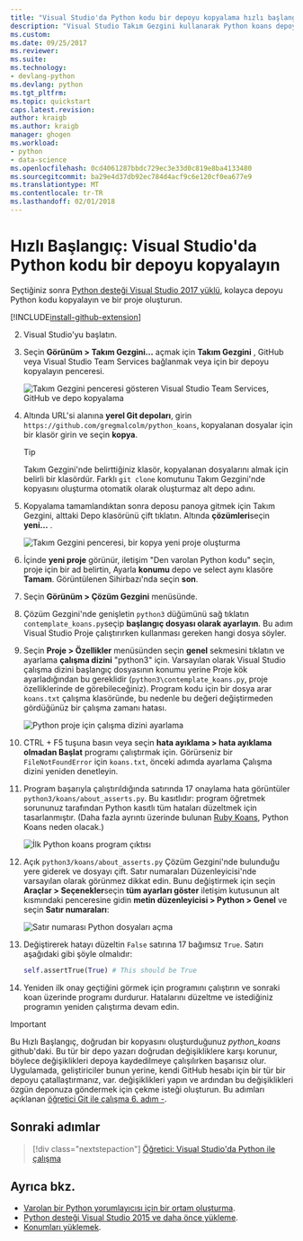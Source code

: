 ```yaml
---
title: "Visual Studio'da Python kodu bir depoyu kopyalama hızlı başlangıç - | Microsoft Docs"
description: "Visual Studio Takım Gezgini kullanarak Python koans depoyu kopyalama tarafından Python hızlı şekilde kullanmaya başlayın."
ms.custom: 
ms.date: 09/25/2017
ms.reviewer: 
ms.suite: 
ms.technology:
- devlang-python
ms.devlang: python
ms.tgt_pltfrm: 
ms.topic: quickstart
caps.latest.revision: 
author: kraigb
ms.author: kraigb
manager: ghogen
ms.workload:
- python
- data-science
ms.openlocfilehash: 0cd4061287bbdc729ec3e33d0c819e8ba4133480
ms.sourcegitcommit: ba29e4d37db92ec784d4acf9c6e120cf0ea677e9
ms.translationtype: MT
ms.contentlocale: tr-TR
ms.lasthandoff: 02/01/2018
---
```

# <a name="quickstart-clone-a-repository-of-python-code-in-visual-studio"></a>Hızlı Başlangıç: Visual Studio'da Python kodu bir depoyu kopyalayın

Seçtiğiniz sonra [Python desteği Visual Studio 2017 yüklü](installing-python-support-in-visual-studio.md), kolayca depoyu Python kodu kopyalayın ve bir proje oluşturun.

[!INCLUDE[install-github-extension](includes/install-github-extension.md)]

2. Visual Studio'yu başlatın.

3. Seçin **Görünüm > Takım Gezgini...**  açmak için **Takım Gezgini** , GitHub veya Visual Studio Team Services bağlanmak veya için bir depoyu kopyalayın penceresi.

    ![Takım Gezgini penceresi gösteren Visual Studio Team Services, GitHub ve depo kopyalama](media/team-explorer.png)

4. Altında URL'si alanına **yerel Git depoları**, girin `https://github.com/gregmalcolm/python_koans`, kopyalanan dosyalar için bir klasör girin ve seçin **kopya**.

    > [!Tip]
    > Takım Gezgini'nde belirttiğiniz klasör, kopyalanan dosyalarını almak için belirli bir klasördür. Farklı `git clone` komutunu Takım Gezgini'nde kopyasını oluşturma otomatik olarak oluşturmaz alt depo adını.

5. Kopyalama tamamlandıktan sonra deposu panoya gitmek için Takım Gezgini, alttaki Depo klasörünü çift tıklatın. Altında **çözümleri**seçin **yeni...** .

    ![Takım Gezgini penceresi, bir kopya yeni proje oluşturma](media/team-explorer-new-project.png)

6. İçinde **yeni proje** görünür, iletişim "Den varolan Python kodu" seçin, proje için bir ad belirtin, Ayarla **konumu** depo ve select aynı klasöre **Tamam**. Görüntülenen Sihirbazı'nda seçin **son**.

7. Seçin **Görünüm > Çözüm Gezgini** menüsünde.

8. Çözüm Gezgini'nde genişletin `python3` düğümünü sağ tıklatın `contemplate_koans.py`seçip **başlangıç dosyası olarak ayarlayın**. Bu adım Visual Studio Proje çalıştırırken kullanması gereken hangi dosya söyler.

9. Seçin **Proje > Özellikler** menüsünden seçin **genel** sekmesini tıklatın ve ayarlama **çalışma dizini** "python3" için. Varsayılan olarak Visual Studio çalışma dizini başlangıç dosyasının konumu yerine Proje kök ayarladığından bu gereklidir (`python3\contemplate_koans.py`, proje özelliklerinde de görebileceğiniz). Program kodu için bir dosya arar `koans.txt` çalışma klasöründe, bu nedenle bu değeri değiştirmeden gördüğünüz bir çalışma zamanı hatası.

    ![Python proje için çalışma dizini ayarlama](media/projects-set-working-directory.png)

10. CTRL + F5 tuşuna basın veya seçin **hata ayıklama > hata ayıklama olmadan Başlat** programı çalıştırmak için. Görürseniz bir `FileNotFoundError` için `koans.txt`, önceki adımda ayarlama Çalışma dizini yeniden denetleyin.

11. Program başarıyla çalıştırıldığında satırında 17 onaylama hata görüntüler `python3/koans/about_asserts.py`. Bu kasıtlıdır: program öğretmek sorununuz tarafından Python kasıtlı tüm hataları düzeltmek için tasarlanmıştır. (Daha fazla ayrıntı üzerinde bulunan [Ruby Koans](http://rubykoans.com/), Python Koans neden olacak.)

    ![İlk Python koans program çıktısı](media/koans-output.png)

12. Açık `python3/koans/about_asserts.py` Çözüm Gezgini'nde bulunduğu yere giderek ve dosyayı çift. Satır numaraları Düzenleyicisi'nde varsayılan olarak görünmez dikkat edin. Bunu değiştirmek için seçin **Araçlar > Seçenekler**seçin **tüm ayarları göster** iletişim kutusunun alt kısmındaki penceresine gidin **metin düzenleyicisi > Python > Genel** ve seçin **Satır numaraları**:

    ![Satır numarası Python dosyaları açma](media/options-general-line-numbers.png)

13. Değiştirerek hatayı düzeltin `False` satırına 17 bağımsız `True`. Satırı aşağıdaki gibi şöyle olmalıdır:

    ```python
    self.assertTrue(True) # This should be True
    ```

14. Yeniden ilk onay geçtiğini görmek için programını çalıştırın ve sonraki koan üzerinde programı durdurur. Hatalarını düzeltme ve istediğiniz programın yeniden çalıştırma devam edin.

> [!Important]
> Bu Hızlı Başlangıç, doğrudan bir kopyasını oluşturduğunuz *python_koans* github'daki. Bu tür bir depo yazarı doğrudan değişikliklere karşı korunur, böylece değişiklikleri depoya kaydedilmeye çalışılırken başarısız olur. Uygulamada, geliştiriciler bunun yerine, kendi GitHub hesabı için bir tür bir depoyu çatallaştırmanız, var. değişiklikleri yapın ve ardından bu değişiklikleri özgün deponuza göndermek için çekme isteği oluşturun. Bu adımları açıklanan [öğretici Git ile çalışma 6. adım -](tutorial-working-with-python-in-visual-studio-step-06-working-with-git.md).

## <a name="next-steps"></a>Sonraki adımlar

> [!div class="nextstepaction"]
> [Öğretici: Visual Studio'da Python ile çalışma](tutorial-working-with-python-in-visual-studio-step-01-create-project.md)

## <a name="see-also"></a>Ayrıca bkz.

- [Varolan bir Python yorumlayıcısı için bir ortam oluşturma](managing-python-environments-in-visual-studio.md#creating-an-environment-for-an-existing-interpreter).
- [Python desteği Visual Studio 2015 ve daha önce yükleme](installing-python-support-in-visual-studio.md).
- [Konumları yüklemek](installing-python-support-in-visual-studio.md#install-locations).
